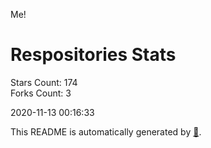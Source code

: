 Me!

# Respositories Stats
Stars Count: 174  
Forks Count: 3

2020-11-13 00:16:33  

This README is automatically generated by [🐰](https://github.com/rnitta/rnitta).
